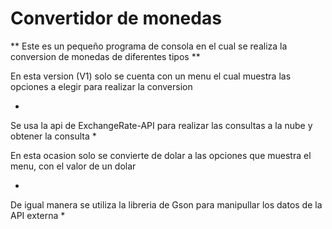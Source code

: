 # Convertidor de monedas

** 
Este es un pequeño programa de consola en el cual se realiza la conversion de monedas de diferentes tipos
**

En esta version (V1) solo se cuenta con un menu el cual muestra las opciones a elegir para realizar la conversion

* 
Se usa la api de ExchangeRate-API para realizar las consultas a la nube y obtener la consulta
* 

En esta ocasion solo se convierte de dolar a las opciones que muestra el menu, con el valor de un dolar

*
De igual manera se utiliza la libreria de Gson para manipullar los datos de la API externa
*